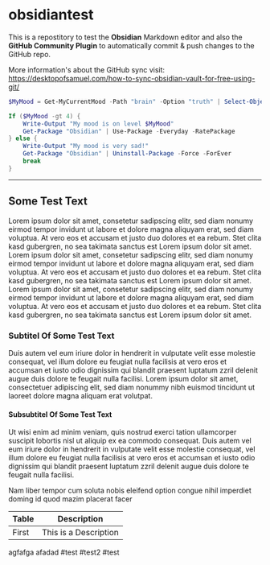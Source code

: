 # obsidiantest
This is a repostitory to test the **Obsidian** Markdown editor and also the **GitHub Community Plugin** to automatically commit & push changes to the GitHub repo.

More information's about the GitHub sync visit: https://desktopofsamuel.com/how-to-sync-obsidian-vault-for-free-using-git/

```powershell
$MyMood = Get-MyCurrentMood -Path "brain" -Option "truth" | Select-Object -WithoutFilters

If ($MyMood -gt 4) {
	Write-Output "My mood is on level $MyMood"
	Get-Package "Obsidian" | Use-Package -Everyday -RatePackage
} else {
	Write-Output "My mood is very sad!"
	Get-Package "Obsidian" | Uninstall-Package -Force -ForEver
	break
}
```
---
 
## Some Test Text
Lorem ipsum dolor sit amet, consetetur sadipscing elitr, sed diam nonumy eirmod tempor invidunt ut labore et dolore magna aliquyam erat, sed diam voluptua. At vero eos et accusam et justo duo dolores et ea rebum. Stet clita kasd gubergren, no sea takimata sanctus est Lorem ipsum dolor sit amet. Lorem ipsum dolor sit amet, consetetur sadipscing elitr, sed diam nonumy eirmod tempor invidunt ut labore et dolore magna aliquyam erat, sed diam voluptua. At vero eos et accusam et justo duo dolores et ea rebum. Stet clita kasd gubergren, no sea takimata sanctus est Lorem ipsum dolor sit amet. Lorem ipsum dolor sit amet, consetetur sadipscing elitr, sed diam nonumy eirmod tempor invidunt ut labore et dolore magna aliquyam erat, sed diam voluptua. At vero eos et accusam et justo duo dolores et ea rebum. Stet clita kasd gubergren, no sea takimata sanctus est Lorem ipsum dolor sit amet.   

### Subtitel Of Some Test Text
Duis autem vel eum iriure dolor in hendrerit in vulputate velit esse molestie consequat, vel illum dolore eu feugiat nulla facilisis at vero eros et accumsan et iusto odio dignissim qui blandit praesent luptatum zzril delenit augue duis dolore te feugait nulla facilisi. Lorem ipsum dolor sit amet, consectetuer adipiscing elit, sed diam nonummy nibh euismod tincidunt ut laoreet dolore magna aliquam erat volutpat.   

#### Subsubtitel Of Some Test Text
Ut wisi enim ad minim veniam, quis nostrud exerci tation ullamcorper suscipit lobortis nisl ut aliquip ex ea commodo consequat. Duis autem vel eum iriure dolor in hendrerit in vulputate velit esse molestie consequat, vel illum dolore eu feugiat nulla facilisis at vero eros et accumsan et iusto odio dignissim qui blandit praesent luptatum zzril delenit augue duis dolore te feugait nulla facilisi.   

Nam liber tempor cum soluta nobis eleifend option congue nihil imperdiet doming id quod mazim placerat facer

|Table|Description|
|-----|-----------|
|First| This is a Description|


agfafga
afadad
#test 
#test2
#test


